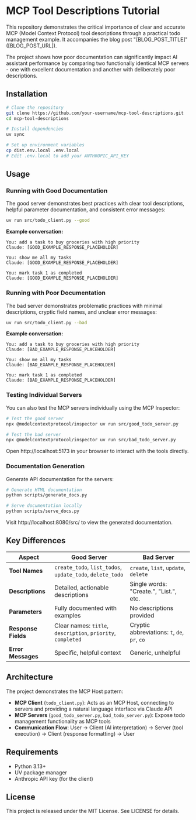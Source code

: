 # MCP Tool Descriptions Tutorial

This repository demonstrates the critical importance of clear and accurate MCP (Model Context Protocol) tool descriptions through a practical todo management example. It accompanies the blog post "[BLOG_POST_TITLE]" ([BLOG_POST_URL]).

The project shows how poor documentation can significantly impact AI assistant performance by comparing two functionally identical MCP servers - one with excellent documentation and another with deliberately poor descriptions.

## Installation

```bash
# Clone the repository
git clone https://github.com/your-username/mcp-tool-descriptions.git
cd mcp-tool-descriptions

# Install dependencies
uv sync

# Set up environment variables
cp dist.env.local .env.local
# Edit .env.local to add your ANTHROPIC_API_KEY
```

## Usage

### Running with Good Documentation

The good server demonstrates best practices with clear tool descriptions, helpful parameter documentation, and consistent error messages:

```bash
uv run src/todo_client.py --good
```

**Example conversation:**
```
You: add a task to buy groceries with high priority
Claude: [GOOD_EXAMPLE_RESPONSE_PLACEHOLDER]

You: show me all my tasks
Claude: [GOOD_EXAMPLE_RESPONSE_PLACEHOLDER]

You: mark task 1 as completed
Claude: [GOOD_EXAMPLE_RESPONSE_PLACEHOLDER]
```

### Running with Poor Documentation

The bad server demonstrates problematic practices with minimal descriptions, cryptic field names, and unclear error messages:

```bash
uv run src/todo_client.py --bad
```

**Example conversation:**
```
You: add a task to buy groceries with high priority
Claude: [BAD_EXAMPLE_RESPONSE_PLACEHOLDER]

You: show me all my tasks
Claude: [BAD_EXAMPLE_RESPONSE_PLACEHOLDER]

You: mark task 1 as completed
Claude: [BAD_EXAMPLE_RESPONSE_PLACEHOLDER]
```

### Testing Individual Servers

You can also test the MCP servers individually using the MCP Inspector:

```bash
# Test the good server
npx @modelcontextprotocol/inspector uv run src/good_todo_server.py

# Test the bad server
npx @modelcontextprotocol/inspector uv run src/bad_todo_server.py
```

Open http://localhost:5173 in your browser to interact with the tools directly.

### Documentation Generation

Generate API documentation for the servers:

```bash
# Generate HTML documentation
python scripts/generate_docs.py

# Serve documentation locally
python scripts/serve_docs.py
```

Visit http://localhost:8080/src/ to view the generated documentation.

## Key Differences

| Aspect | Good Server | Bad Server |
|--------|-------------|------------|
| **Tool Names** | `create_todo`, `list_todos`, `update_todo`, `delete_todo` | `create`, `list`, `update`, `delete` |
| **Descriptions** | Detailed, actionable descriptions | Single words: "Create.", "List.", etc. |
| **Parameters** | Fully documented with examples | No descriptions provided |
| **Response Fields** | Clear names: `title`, `description`, `priority`, `completed` | Cryptic abbreviations: `t`, `de`, `pr`, `co` |
| **Error Messages** | Specific, helpful context | Generic, unhelpful |

## Architecture

The project demonstrates the MCP Host pattern:

- **MCP Client** (`todo_client.py`): Acts as an MCP Host, connecting to servers and providing a natural language interface via Claude API
- **MCP Servers** (`good_todo_server.py`, `bad_todo_server.py`): Expose todo management functionality as MCP tools
- **Communication Flow**: User → Client (AI interpretation) → Server (tool execution) → Client (response formatting) → User


## Requirements

- Python 3.13+
- UV package manager
- Anthropic API key (for the client)

## License

This project is released under the MIT License. See LICENSE for details.